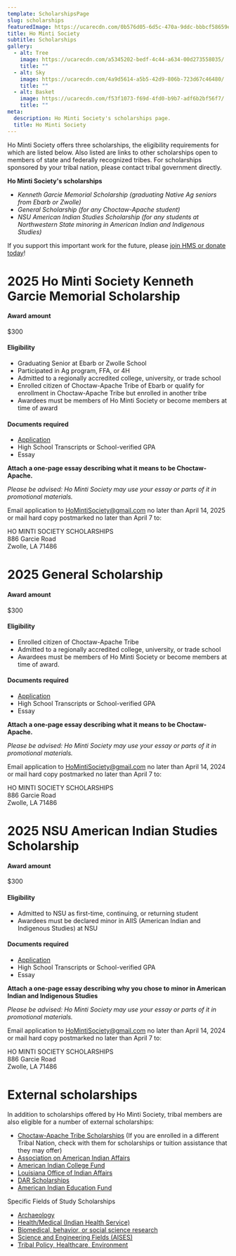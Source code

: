```yaml
---
template: ScholarshipsPage
slug: scholarships
featuredImage: https://ucarecdn.com/0b576d05-6d5c-470a-9ddc-bbbcf58659eb/
title: Ho Minti Society
subtitle: Scholarships
gallery:
  - alt: Tree
    image: https://ucarecdn.com/a5345202-bedf-4c44-a634-00d273558035/
    title: ""
  - alt: Sky
    image: https://ucarecdn.com/4a9d5614-a5b5-42d9-806b-723d67c46480/
    title: ""
  - alt: Basket
    image: https://ucarecdn.com/f53f1073-f69d-4fd0-b9b7-adf6b2bf56f7/
    title: ""
meta:
  description: Ho Minti Society's scholarships page.
  title: Ho Minti Society
---
```

H﻿o Minti Society offers three scholarships, the eligibility requirements for which are listed below. Also listed are links to other scholarships open to members of state and federally recognized tribes. For scholarships sponsored by your tribal nation, please contact tribal government directly. 

**H﻿o Minti Society's scholarships**

* *Kenneth Garcie Memorial Scholarship (graduating Native Ag seniors from Ebarb or Zwolle)*
* *General Scholarship (for any Choctaw-Apache student)*
* *NSU American Indian Studies Scholarship (for any students at Northwestern State minoring in American
  Indian and Indigenous Studies)*

If you support this important work for the future, please [join HMS or donate today](https://homintisociety.org/join/)!


# 2025 Ho Minti Society Kenneth Garcie Memorial Scholarship

#### Award amount

$300

#### Eligibility

* Graduating Senior at Ebarb or Zwolle School
* Participated in Ag program, FFA, or 4H
* Admitted to a regionally accredited college, university, or trade school
* Enrolled citizen of Choctaw-Apache Tribe of Ebarb or qualify for enrollment in Choctaw-Apache Tribe but enrolled in another tribe
* Awardees must be members of Ho Minti Society or become members at time of award 

#### Documents required

* [Application](https://drive.google.com/file/d/1SrKs2R9ca3TZhXb7IF6nZQWNrCNvhND0/view?usp=sharing)
* High School Transcripts or School-verified GPA
* Essay 

**Attach a one-page essay describing what it means to be Choctaw-Apache.**

*Please be advised: Ho Minti Society may use your essay or parts of it in promotional materials.*

Email application to HoMintiSociety@gmail.com no later than April 14, 2025 or mail hard copy postmarked no later than April 7 to:

HO MINTI SOCIETY SCHOLARSHIPS <br /> 
886 Garcie Road <br />
Zwolle, LA 71486

# 2025 General Scholarship

#### Award amount

$300

#### Eligibility

* Enrolled citizen of Choctaw-Apache Tribe
* Admitted to a regionally accredited college, university, or trade school
* Awardees must be members of Ho Minti Society or become members at time of award.

#### Documents required

* [Application](https://drive.google.com/file/d/1SkfQLaTrajmROs-6SFiJf_Yx9WSFRL2r/view?usp=sharing)
* High School Transcripts or School-verified GPA
* Essay 

**Attach a one-page essay describing what it means to be Choctaw-Apache.**

*Please be advised: Ho Minti Society may use your essay or parts of it in promotional materials.*

Email application to HoMintiSociety@gmail.com no later than April 14, 2024 or mail hard copy postmarked no later than April 7 to:

HO MINTI SOCIETY SCHOLARSHIPS <br /> 
886 Garcie Road <br />
Zwolle, LA 71486

# 2025 NSU American Indian Studies Scholarship

#### Award amount

$300

#### Eligibility

* Admitted to NSU as first-time, continuing, or returning student
* Awardees must be declared minor in AIIS (American Indian and Indigenous Studies) at NSU

#### Documents required

* [Application](https://drive.google.com/file/d/1T0mld4gEr5vA_cjL2uEWDGslzIJ4bbzF/view?usp=sharing)
* High School Transcripts or School-verified GPA
* Essay 

**Attach a one-page essay describing why you chose to minor in American Indian and Indigenous Studies**

*Please be advised: Ho Minti Society may use your essay or parts of it in promotional materials.*

Email application to HoMintiSociety@gmail.com no later than April 14, 2024 or mail hard copy postmarked no later than April 7 to:

HO MINTI SOCIETY SCHOLARSHIPS <br /> 
886 Garcie Road <br />
Zwolle, LA 71486

# External scholarships

In addition to scholarships offered by Ho Minti Society, tribal members are also eligible for a number of external scholarships:

* [Choctaw-Apache Tribe Scholarships](https://choctawapachetribeebarb.org/news/tribal-scholarship-application-2024) (If you are enrolled in a different Tribal Nation, check with them for
  scholarships or tuition assistance that they may offer)
* [Association on American Indian Affairs](https://www.indian-affairs.org/nativescholarship.html)
* [American Indian College Fund](https://collegefund.org/students/scholarships/hs-students/)
* [Louisiana Office of Indian Affairs](https://gov.louisiana.gov/page/indian-affairs)
* [DAR Scholarships](https://www.dar.org/national-society/scholarships/american-indian) 
* [American Indian Education Fund](http://www.nativepartnership.org/site/PageServer?pagename=aief_home)

Specific Fields of Study Scholarships

* [Archaeology](https://www.saa.org/career-practice/Scholarships-and-Grants/native-american-scholarships-fund)
* [Health/Medical (Indian Health Service)](https://www.ihs.gov/scholarship/scholarships/)
* [Biomedical, behavior, or social science research](https://www.training.nih.gov/research-training/pb/ugsp/) 
* [Science and Engineering Fields (AISES)](https://aises.org/scholarships/)
* [Tribal Policy, Healthcare, Environment](https://www.udall.gov/OurPrograms/Scholarship/Scholarship.aspx)
